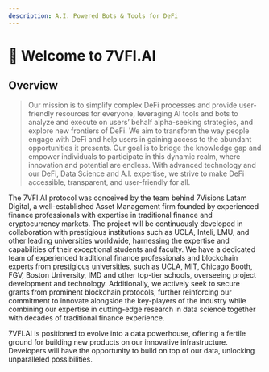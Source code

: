 ```yaml
---
description: A.I. Powered Bots & Tools for DeFi
---
```


# 👋 Welcome to 7VFI.AI

## Overview&#x20;

> Our mission is to simplify complex DeFi processes and provide user-friendly resources for everyone, leveraging AI tools and bots to analyze and execute on users’ behalf alpha-seeking strategies, and explore new frontiers of DeFi. We aim to transform the way people engage with DeFi and help users in gaining access to the abundant opportunities it presents. Our goal is to bridge the knowledge gap and empower individuals to participate in this dynamic realm, where innovation and potential are endless. With advanced technology and our DeFi, Data Science and A.I. expertise, we strive to make DeFi accessible, transparent, and user-friendly for all.

The 7VFI.AI protocol was conceived by the team behind 7Visions Latam Digital, a well-established Asset Management firm founded by experienced finance professionals with expertise in traditional finance and cryptocurrency markets. The project will be continuously developed in collaboration with prestigious institutions such as UCLA, Inteli, LMU, and other leading universities worldwide, harnessing the expertise and capabilities of their exceptional students and faculty. We have a dedicated team of experienced traditional finance professionals and blockchain experts from prestigious universities, such as UCLA, MIT, Chicago Booth, FGV, Boston University, IMD and other top-tier schools, overseeing project development and technology. Additionally, we actively seek to secure grants from prominent blockchain protocols, further reinforcing our commitment to innovate alongside the key-players of the industry while combining our expertise in cutting-edge research in data science together with decades of traditional finance experience.

7VFI.AI is positioned to evolve into a data powerhouse, offering a fertile ground for building new products on our innovative infrastructure. Developers will have the opportunity to build on top of our data, unlocking unparalleled possibilities.
